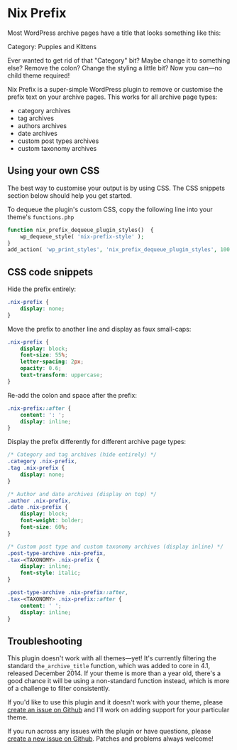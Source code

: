 # Nix Prefix

Most WordPress archive pages have a title that looks something like this:

Category: Puppies and Kittens

Ever wanted to get rid of that "Category" bit? Maybe change it to something else? Remove the colon? Change the styling a little bit? Now you can—no child theme required!

Nix Prefix is a super-simple WordPress plugin to remove or customise the prefix text on your archive pages. This works for all archive page types: 

* category archives
* tag archives
* authors archives
* date archives
* custom post types archives
* custom taxonomy archives

## Using your own CSS

The best way to customise your output is by using CSS. The CSS snippets section below should help you get started.

To dequeue the plugin's custom CSS, copy the following line into your theme's `functions.php`

```php
function nix_prefix_dequeue_plugin_styles()  {
	wp_dequeue_style( 'nix-prefix-style' );
}
add_action( 'wp_print_styles', 'nix_prefix_dequeue_plugin_styles', 100 );
```

## CSS code snippets

Hide the prefix entirely:

```css
.nix-prefix {
	display: none;
}
```

Move the prefix to another line and display as faux small-caps:

```css
.nix-prefix {
	display: block;
	font-size: 55%;
	letter-spacing: 2px;
	opacity: 0.6;
	text-transform: uppercase;
}
```

Re-add the colon and space after the prefix:

```css
.nix-prefix::after {
	content: ': ';
	display: inline;
}
```

Display the prefix differently for different archive page types:

```css
/* Category and tag archives (hide entirely) */
.category .nix-prefix,
.tag .nix-prefix {
	display: none;
}

/* Author and date archives (display on top) */
.author .nix-prefix,
.date .nix-prefix {
	display: block;
	font-weight: bolder;
	font-size: 60%;
}

/* Custom post type and custom taxonomy archives (display inline) */
.post-type-archive .nix-prefix,
.tax-<TAXONOMY> .nix-prefix {
	display: inline;
	font-style: italic;
}

.post-type-archive .nix-prefix::after,
.tax-<TAXONOMY> .nix-prefix::after {
	content: ' ';
	display: inline;
}
```

## Troubleshooting

This plugin doesn't work with all themes—yet! It's currently filtering the standard `the_archive_title` function, which was added to core in 4.1, released December 2014. If your theme is more than a year old, there's a good chance it will be using a non-standard function instead, which is more of a challenge to filter consistently.

If you'd like to use this plugin and it doesn't work with your theme, please [create an issue on Github](https://github.com/sarahmonster/nix-prefix/issues/new) and I'll work on adding support for your particular theme.

If you run across any issues with the plugin or have questions, please [create a new issue on Github](https://github.com/sarahmonster/nix-prefix/issues/new). Patches and problems always welcome!